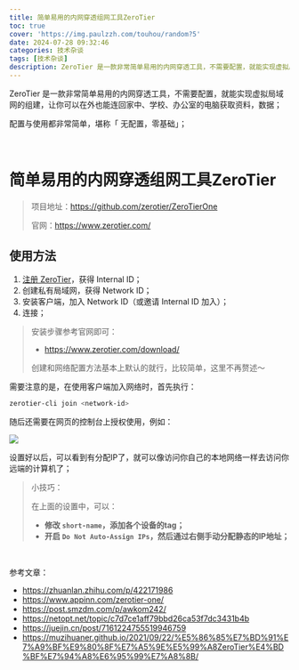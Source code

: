 ```yaml
---
title: 简单易用的内网穿透组网工具ZeroTier
toc: true
cover: 'https://img.paulzzh.com/touhou/random?5'
date: 2024-07-28 09:32:46
categories: 技术杂谈
tags: [技术杂谈]
description: ZeroTier 是一款非常简单易用的内网穿透工具，不需要配置，就能实现虚拟局域网的组建，让你可以在外也能连回家中、学校、办公室的电脑获取资料，数据。配置与使用都非常简单，堪称「 无配置，零基础」；
---
```


ZeroTier 是一款非常简单易用的内网穿透工具，不需要配置，就能实现虚拟局域网的组建，让你可以在外也能连回家中、学校、办公室的电脑获取资料，数据；

配置与使用都非常简单，堪称「 无配置，零基础」；

<br/>

<!--more-->

# **简单易用的内网穿透组网工具ZeroTier**

>   项目地址：https://github.com/zerotier/ZeroTierOne
>
>   官网：https://www.zerotier.com/

## **使用方法**

1.  [注册 ZeroTier](https://my.zerotier.com/)，获得 Internal ID；
2.  创建私有局域网，获得 Network ID；
3.  安装客户端，加入 Network ID（或邀请 Internal ID 加入）；
4.  连接；

>   安装步骤参考官网即可：
>
>   -   https://www.zerotier.com/download/
>
>   创建和网络配置方法基本上默认的就行，比较简单，这里不再赘述～

需要注意的是，在使用客户端加入网络时，首先执行：

```bash
zerotier-cli join <network-id>
```

随后还需要在网页的控制台上授权使用，例如：

![](https://www.netopt.net/group1/M00/00/A9/rBEADGNzljiACLJVAABPyE1wl0E887.png)

设置好以后，可以看到有分配IP了，就可以像访问你自己的本地网络一样去访问你远端的计算机了；

>   小技巧：
>
>   在上面的设置中，可以：
>
>   -   **修改 `short-name`，添加各个设备的tag；**
>   -   **开启 `Do Not Auto-Assign IPs`，然后通过右侧手动分配静态的IP地址；**

<br/>

参考文章：

-   https://zhuanlan.zhihu.com/p/422171986
-   https://www.appinn.com/zerotier-one/
-   https://post.smzdm.com/p/awkom242/
-   https://netopt.net/topic/c7d7ce1aff79bbd26ca53f7dc3431b4b
-   https://juejin.cn/post/7161224755519946759
-   https://muzihuaner.github.io/2021/09/22/%E5%86%85%E7%BD%91%E7%A9%BF%E9%80%8F%E7%A5%9E%E5%99%A8ZeroTier%E4%BD%BF%E7%94%A8%E6%95%99%E7%A8%8B/

<br/>
